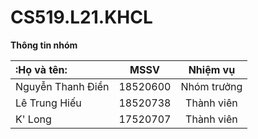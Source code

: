 # CS519.L21.KHCL
  
**Thông tin nhóm**

|    :**Họ và tên**:    |  **MSSV**  | **Nhiệm vụ**  |
|:--------------------|:----------:|:-------------:|
|  Nguyễn Thanh Điền  |  18520600  |  Nhóm trưởng  |
|  Lê Trung Hiếu      |  18520738  |  Thành viên   |
|  K' Long            |  17520707  |  Thành viên   |
